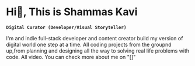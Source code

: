 # Hi👋, This is Shammas Kavi

**`Digital Curator (Developer/Visual Storyteller)`**

I'm and indie full-stack developer and content creator build my version of digital world one step at a time. All coding projects from the groupnd up,from planning and designing all the way to solving real life problems with code. All video. You can check more about me on "[]"

